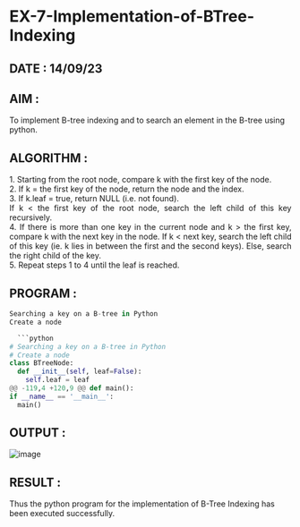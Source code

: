 # EX-7-Implementation-of-BTree-Indexing

## DATE : 14/09/23

## AIM :

To implement B-tree indexing and to search an element in the B-tree using python.

## ALGORITHM :

<div align="justify">
1. Starting from the root node, compare k with the first key of the node.<br>
2. If k = the first key of the node, return the node and the index.<br>
3. If k.leaf = true, return NULL (i.e. not found).<br>
If k < the first key of the root node, search the left child of this key recursively.<br>
4. If there is more than one key in the current node and k > the first key, compare k with the next key in the node.
If k < next key, search the left child of this key (ie. k lies in between the first and the second keys).
Else, search the right child of the key.<br>
5. Repeat steps 1 to 4 until the leaf is reached.<br>
</div>
  
## PROGRAM :

```python
Searching a key on a B-tree in Python
Create a node

  ```python
# Searching a key on a B-tree in Python
# Create a node
class BTreeNode:
  def __init__(self, leaf=False):
    self.leaf = leaf
@@ -119,4 +120,9 @@ def main():
if __name__ == '__main__':
  main()
```
## OUTPUT :

![image](https://github.com/dineshgl/EX-7-Implementation-of-BTree-Indexing/assets/143793356/a0988958-d08d-4bf3-a518-f46af62ca388)

## RESULT :

Thus the python program for the implementation of B-Tree Indexing has been executed successfully.
